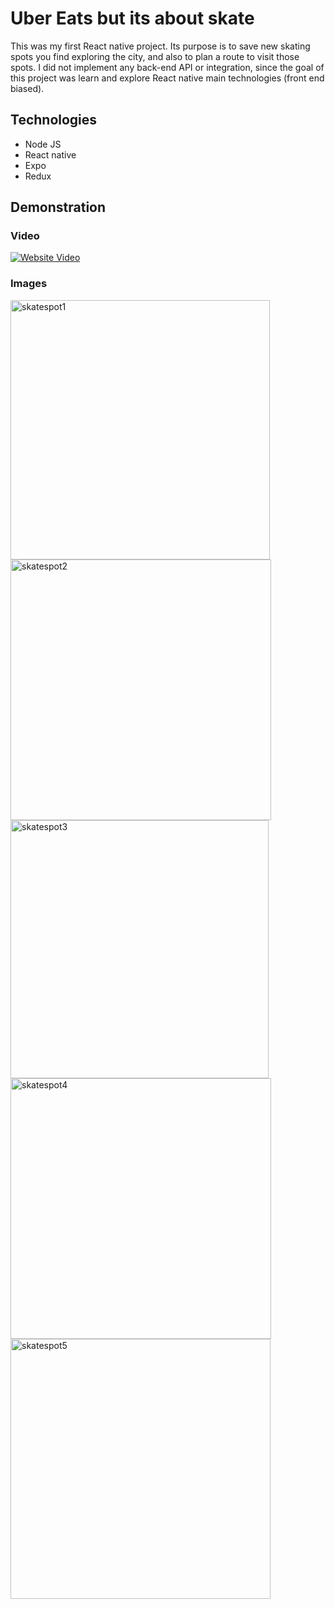 # Uber Eats but its about skate
This was my first React native project. Its purpose is to save new skating spots you find exploring the city, and also to plan a route to visit those spots.
I did not implement any back-end API or integration, since the goal of this project was learn and explore React native main technologies (front end biased).

## Technologies

- Node JS
- React native
- Expo
- Redux

## Demonstration

### Video

[![Website Video](https://i9.ytimg.com/vi_webp/hrVcLstb8s8/mqdefault.webp?v=62adae8a&sqp=CNjbtpUG&rs=AOn4CLD8EQRu0U6E_4NIhz3qH5MFzZcdeQ)](https://youtu.be/hrVcLstb8s8 "Website Video")

### Images

<img width="415" alt="skatespot1" src="https://user-images.githubusercontent.com/30881207/174434231-dca54548-d225-44d1-84ce-b39e0a64ebac.png">
<img width="417" alt="skatespot2" src="https://user-images.githubusercontent.com/30881207/174434230-595aea4d-364c-46b8-8137-002f463227ea.png">
<img width="413" alt="skatespot3" src="https://user-images.githubusercontent.com/30881207/174434229-ed903be6-f8fb-417e-8c6d-cd9aa4dff007.png">
<img width="417" alt="skatespot4" src="https://user-images.githubusercontent.com/30881207/174434226-52ecde23-400b-4c0a-aead-64bc3e1a4f84.png">
<img width="416" alt="skatespot5" src="https://user-images.githubusercontent.com/30881207/174434228-8ff3f6c7-41a7-4989-826d-5a321158a64a.png">

